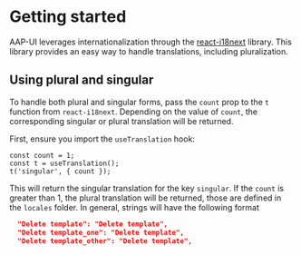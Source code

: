 # Getting started

AAP-UI leverages internationalization through the [react-i18next](https://react.i18next.com/) library. This library provides an easy way to handle translations, including pluralization.

## Using plural and singular

To handle both plural and singular forms, pass the `count` prop to the `t` function from `react-i18next`. Depending on the value of `count`, the corresponding singular or plural translation will be returned.

First, ensure you import the `useTranslation` hook:

```tsx
const count = 1;
const t = useTranslation();
t('singular', { count });
```

This will return the singular translation for the key `singular`. If the `count` is greater than 1, the plural translation will be returned, those are defined in the `locales` folder. In general, strings will have the following format

```json
  "Delete template": "Delete template",
  "Delete template_one": "Delete template",
  "Delete template_other": "Delete template",
```
